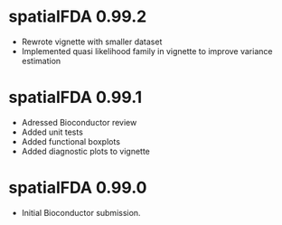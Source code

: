 # spatialFDA 0.99.2
* Rewrote vignette with smaller dataset
* Implemented quasi likelihood family in vignette to improve variance estimation

# spatialFDA 0.99.1
* Adressed Bioconductor review
* Added unit tests
* Added functional boxplots
* Added diagnostic plots to vignette

# spatialFDA 0.99.0

* Initial Bioconductor submission.
